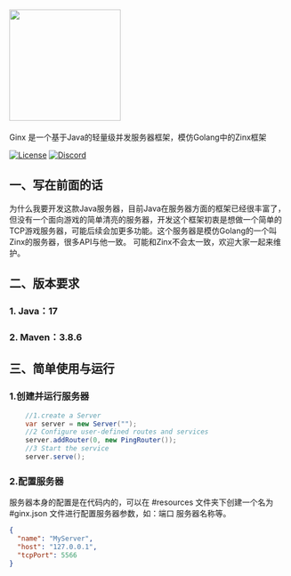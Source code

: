 
# <img width="200px" src="https://s1.ax1x.com/2023/01/13/pSK9n2t.png" />

Ginx 是一个基于Java的轻量级并发服务器框架，模仿Golang中的Zinx框架

[![License](https://img.shields.io/badge/License-GPL%203.0-black.svg)](LICENSE)
[![Discord](https://img.shields.io/badge/zinx-Discord在线社区-blue.svg)](https://discord.gg/mmxBAVDfQu)

## 一、写在前面的话
为什么我要开发这款Java服务器，目前Java在服务器方面的框架已经很丰富了，但没有一个面向游戏的简单清亮的服务器，开发这个框架初衷是想做一个简单的TCP游戏服务器，可能后续会加更多功能。这个服务器是模仿Golang的一个叫Zinx的服务器，很多API与他一致。
可能和Zinx不会太一致，欢迎大家一起来维护。

## 二、版本要求
###  1. Java：17
###  2. Maven：3.8.6

## 三、简单使用与运行
### 1.创建并运行服务器
```` java
    //1.create a Server
    var server = new Server("");
    //2 Configure user-defined routes and services
    server.addRouter(0, new PingRouter());
    //3 Start the service
    server.serve();
````
### 2.配置服务器
服务器本身的配置是在代码内的，可以在 #resources 文件夹下创建一个名为 #ginx.json 文件进行配置服务器参数，如：端口 服务器名称等。
``` json
{
  "name": "MyServer",
  "host": "127.0.0.1",
  "tcpPort": 5566
}
```
